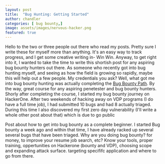```yaml
---
layout: post
title:  "Bug Hunting: Getting Started"
author: chandler
categories: [ bug bounty,]
image: assets/images/nervous-hacker.png
featured: true
---
```


Hello to the two or three people out there who read my posts. Pretty sure I write these for myself more than anything. It's an easy way to track progress, and I get some creative writing in- Win Win. Anyway, to get right into it, I wanted to take the time to write this shortish post for any aspiring bug bounty hunters out there. As someone who recently got into bug hunting myself, and seeing as how the field is growing so rapidly, maybe this will help out a few people. My credentials you ask? Well, what got me into bug bounty hunting was actually completing the [Bug Bounty Path](https://academy.hackthebox.com/preview/certifications/htb-certified-bug-bounty-hunter). By the way, great course for any aspiring penetester and bug bounty hunters. Shorly after completing the course, I started my bug bounty journey on HackerOne. After two weekends of hacking away on VDP programs (I do have a full time job), I had submitted 10 bugs and had 8 actually triaged. During this time I also discovered my first zero day vulnerability (I'll write a whole other post about that) which is due to go public   

Post about how to get into bug bounty as a complete beginner. I started Bug bounty a week ago and within that time, I have already racked up several several bugs that have been triaged. Why are you doing bug bounty? for money, to improve your resume job search, etc? Know your tools, proper training, oppertunities on Hackerone (bounty and VDP), choosing scope and expanding attack surface. targeting specififc application and where to go from there.
